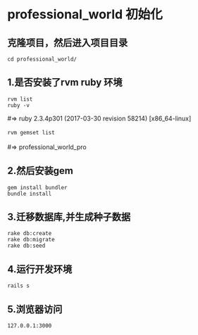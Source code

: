 # professional_world 初始化
## 克隆项目，然后进入项目目录
`cd professional_world/`
## 1.是否安装了rvm ruby 环境
```
rvm list
ruby -v 
```
#=> ruby 2.3.4p301 (2017-03-30 revision 58214) [x86_64-linux] <br/>   
`rvm gemset list` <br/>   
#=> professional_world_pro
## 2.然后安装gem
```
gem install bundler
bundle install
```
## 3.迁移数据库,并生成种子数据
```
rake db:create
rake db:migrate
rake db:seed
```
## 4.运行开发环境
`rails s`
## 5.浏览器访问
`127.0.0.1:3000`